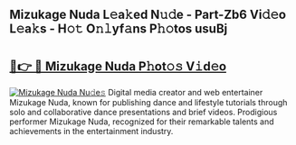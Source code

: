 ## Mizukage Nuda L𝚎a𝚔ed N𝚞𝚍e - Part-Zb6 Vi𝚍𝚎o L𝚎a𝚔s - H𝚘𝚝 O𝚗𝚕yf𝚊ns P𝚑𝚘tos usuBj

# <h2><a href="http://kfe4fqh.oniu.top/?m=Mizukage+Nuda">🔗👉 🔴 Mizukage Nuda P𝚑ot𝚘𝚜 V𝚒d𝚎o</a></h2>

[![Mizukage Nuda Nu𝚍e𝚜](https://i.imgur.com/0qMVB7G.gif)](http://kfe4fqh.oniu.top/?m=Mizukage+Nuda)
Digital media creator and web entertainer Mizukage Nuda, known for publishing dance and lifestyle tutorials through solo and collaborative dance presentations and brief videos. Prodigious performer Mizukage Nuda, recognized for their remarkable talents and achievements in the entertainment industry.  
